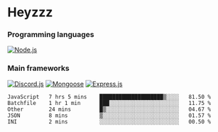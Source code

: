 # Heyzzz  

### Programming languages  

[![Node.js](https://img.shields.io/badge/-Node.js-262626?style=for-the-badge)](https://nodejs.org/ru)

### Main frameworks

[![Discord.js](https://img.shields.io/badge/-Discord.js-262626?style=for-the-badge)](https://www.npmjs.com/package/discord.js) [![Mongoose](https://img.shields.io/badge/-Mongoose-262626?style=for-the-badge)](https://www.npmjs.com/package/mongoose) [![Express.js](https://img.shields.io/badge/-Express.js-262626?style=for-the-badge)](https://www.npmjs.com/package/express)
<!--START_SECTION:waka-->
```text
JavaScript   7 hrs 5 mins    ████████████████████▒░░░░   81.50 % 
Batchfile    1 hr 1 min      ███░░░░░░░░░░░░░░░░░░░░░░   11.75 % 
Other        24 mins         █▒░░░░░░░░░░░░░░░░░░░░░░░   04.67 % 
JSON         8 mins          ▒░░░░░░░░░░░░░░░░░░░░░░░░   01.57 % 
INI          2 mins          ░░░░░░░░░░░░░░░░░░░░░░░░░   00.50 % 
```
<!--END_SECTION:waka-->
